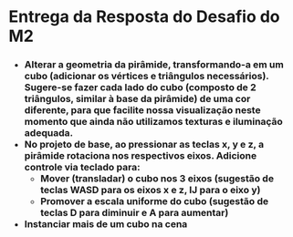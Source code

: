<h1>Entrega da Resposta do Desafio do M2</h1>

<h3>
  <ul>
    <li>Alterar a geometria da pirâmide, transformando-a em um cubo (adicionar os vértices e triângulos necessários). Sugere-se fazer cada lado do cubo (composto de 2 triângulos, similar à base da pirâmide) de uma cor diferente, para que facilite nossa visualização neste momento que ainda não utilizamos texturas e iluminação adequada.</li>
    <li>
      No projeto de base, ao pressionar as teclas x, y e z, a pirâmide rotaciona nos respectivos eixos. Adicione controle via teclado para:
      <ul>
        <li>Mover (transladar) o cubo nos 3 eixos (sugestão de teclas WASD para os eixos x e z, IJ para o eixo y)</li>
        <li>Promover a escala uniforme do cubo (sugestão de teclas D para diminuir e A para aumentar)</li>
      </ul>
    </li>
    <li>Instanciar mais de um cubo na cena</li>
  </ul>
</h3>
